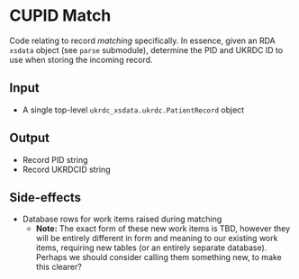 # CUPID Match

Code relating to record _matching_ specifically. In essence, given an RDA `xsdata` object (see `parse` submodule), determine the PID and UKRDC ID to use when storing the incoming record.

## Input

- A single top-level `ukrdc_xsdata.ukrdc.PatientRecord` object

## Output

- Record PID string
- Record UKRDCID string

## Side-effects

- Database rows for work items raised during matching
  - **Note:** The exact form of these new work items is TBD, however they will be entirely different in form and meaning to our existing work items, requiring new tables (or an entirely separate database). Perhaps we should consider calling them something new, to make this clearer?

